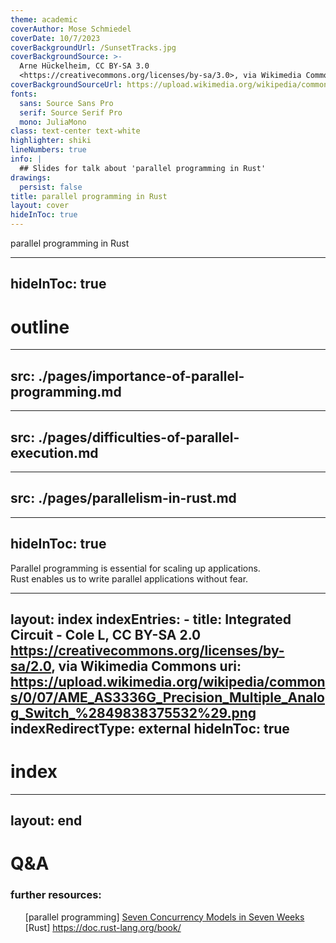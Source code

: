 ```yaml
---
theme: academic
coverAuthor: Mose Schmiedel
coverDate: 10/7/2023
coverBackgroundUrl: /SunsetTracks.jpg
coverBackgroundSource: >-
  Arne Hückelheim, CC BY-SA 3.0
  <https://creativecommons.org/licenses/by-sa/3.0>, via Wikimedia Commons
coverBackgroundSourceUrl: https://upload.wikimedia.org/wikipedia/commons/a/a9/SunsetTracks.JPG
fonts:
  sans: Source Sans Pro
  serif: Source Serif Pro
  mono: JuliaMono
class: text-center text-white
highlighter: shiki
lineNumbers: true
info: |
  ## Slides for talk about 'parallel programming in Rust'
drawings:
  persist: false
title: parallel programming in Rust
layout: cover
hideInToc: true
---
```


<div class="text-6xl">

parallel programming in Rust
</div>


---
hideInToc: true
---

# outline

<Toc />


---
src: ./pages/importance-of-parallel-programming.md
---

---
src: ./pages/difficulties-of-parallel-execution.md
---

---
src: ./pages/parallelism-in-rust.md
---

---
hideInToc: true
---

<div class="flex flex-column w-full h-full items-center justify-around">
<div class="text-3xl text-center font-bold">
    <div v-click class="mt-8">
    Parallel programming is essential for scaling up applications.
    </div>
    <div v-click class="mt-16">
    Rust enables us to write parallel applications without fear.
    </div>
</div>
</div>

<!--
- physical limitations enforce usage of parallel programming to increase performance of computer systems
- the compiler of Rust is a powerful code analysis tool, that helps to write correct parallel applications
-->

---
layout: index
indexEntries:
    -
        title: Integrated Circuit - Cole L, CC BY-SA 2.0 <https://creativecommons.org/licenses/by-sa/2.0>, via Wikimedia Commons
        uri: https://upload.wikimedia.org/wikipedia/commons/0/07/AME_AS3336G_Precision_Multiple_Analog_Switch_%2849838375532%29.png
indexRedirectType: external
hideInToc: true
---
# index

---
layout: end
---
# Q&A

<div class="mt-8">

### further resources:
- [parallel programming] [Seven Concurrency Models in Seven Weeks](https://pragprog.com/titles/pb7con/seven-concurrency-models-in-seven-weeks/)
- [Rust] https://doc.rust-lang.org/book/
</div>

<style>
li {
    list-style-type: none;
}
</style>
